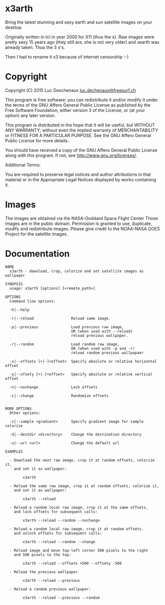 # x3arth

Bring the latest stunning and sexy earth and sun satellite images on your desktop

Originally written in tcl in year 2000 for X11 (thus the x). Raw images were
pretty sexy 15 years ago (they still are, she is not very older) and xearth
was already taken.  Thus the 3 x's.

Then I had to rename it x3 because of internet censorship :-)


# Copyright

Copyright (C) 2015 Luc Deschenaux <luc.dechenaux@freesurf.ch>

This program is free software: you can redistribute it and/or modify
it under the terms of the GNU Affero General Public License as published by
the Free Software Foundation, either version 3 of the License, or
(at your option) any later version.

This program is distributed in the hope that it will be useful,
but WITHOUT ANY WARRANTY; without even the implied warranty of
MERCHANTABILITY or FITNESS FOR A PARTICULAR PURPOSE.  See the
GNU Affero General Public License for more details.

You should have received a copy of the GNU Affero General Public License
along with this program.  If not, see <http://www.gnu.org/licenses/>.

Additional Terms:

  You are required to preserve legal notices and author attributions in
  that material or in the Appropriate Legal Notices displayed by works
  containing it.


# Images

The images are obtained via the NASA-Goddard Space Flight Center
Those images are in the public domain.
Permission is granted to use, duplicate, modify and redistribute images.
Please give credit to the NOAA-NASA GOES Project for the satellite images.

# Documentation

```
NAME
  x3arth - download, crop, colorize and set satellite images as wallpaper

SYNOPSIS
  usage: x3arth [options] [<remote_path>]

OPTIONS
  Command line options:

  -h|--help

  -r|--reload                 Reload same image.

  -p|--previous               Load previous raw image,
                              OR (when used with --reload)
                              reload previous wallpaper.

  -r|--random                 Load random raw image,
                              OR (when used with -p and -r)
                              reload random previous wallpapaer

  -x|--offsetx [+|-]<offset>  Specify absolute or relative horizontal offset

  -y|--ofsety [+|-]<offset>   Specify absolute or relative vertical offset

  -n|--nochange               Lock offsets

  -c|--change                 Randomize offsets


MORE OPTIONS
  Other options:

  -s|--sample <gradient>      Specify gradient image for sample colorize

  -d|--destdir <directory>    Change the destination directory

  -u|--url <url>              Change the default url

EXAMPLES

  - Download the next raw image, crop it at random offsets, colorize it,
    and set it as wallpaper:

        x3arth

  - Reload the same raw image, crop it at random offsets, colorize it,
    and set it as wallpaper:

        x3arth --reload

  - Reload a random local raw image, crop it at the same offsets,
    and lock offsets for subsequent calls:

        x3arth --reload --random --nochange

  - Reload a random local raw image, crop it at random offsets.
    and unlock offsets for subsequent calls:

        x3arth --reload --random --change

  - Reload image and move top-left corner 500 pixels to the right
    and 500 pixels to the top:

        x3arth --reload --offsetx +500 --offsety -500

  - Reload the previous wallpaper

        x3arth --reload --previous

  - Reload a random previous wallpaper:

        x3arth --reload --previous --random

```
